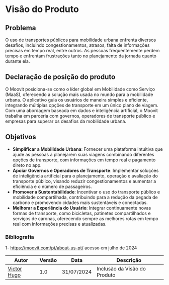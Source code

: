 # Visão do Produto

## Problema 

O uso de transportes públicos para mobilidade urbana enfrenta diversos desafios, incluindo congestionamentos, atrasos, falta de informações precisas em tempo real, entre outros. As pessoas frequentemente perdem tempo e enfrentam frustrações tanto no planejamento da jornada quanto durante ela. 

## Declaração de posição do produto

O Moovit posiciona-se como o líder global em Mobilidade como Serviço (MaaS), oferecendo a solução mais usada no mundo para a mobilidade urbana. O aplicativo guia os usuários de maneira simples e eficiente, integrando múltiplas opções de transporte em um único plano de viagem. Com uma abordagem baseada em dados e inteligência artificial, o Moovit trabalha em parceria com governos, operadores de transporte público e empresas para superar os desafios da mobilidade urbana.

## Objetivos

 - **Simplificar a Mobilidade Urbana**: Fornecer uma plataforma intuitiva que ajude as pessoas a planejarem suas viagens combinando diferentes opções de transporte, com informações em tempo real e pagamento direto no app.
 - **Apoiar Governos e Operadores de Transporte**: Implementar soluções de inteligência artificial para o planejamento, operação e avaliação do transporte público, visando reduzir congestionamentos e aumentar a eficiência e o número de passageiros.
 - **Promover a Sustentabilidade**: Incentivar o uso do transporte público e mobilidade compartilhada, contribuindo para a redução da pegada de carbono e promovendo cidades mais sustentáveis e conectadas.
 - **Melhorar a Experiência do Usuário**: Integrar continuamente novas formas de transporte, como bicicletas, patinetes compartilhados e serviços de caronas, oferecendo sempre as melhores rotas em tempo real com informações precisas e atualizadas.


### Bibliografia 

1- https://moovit.com/pt/about-us-pt/ acesso em julho de 2024

| Autor| Versão          |Data| Descrição |
|------|-----------------|-----|---------- |
|[Victor Hugo](https://github.com/ViictorHugoo) | 1.0 |31/07/2024 | Inclusão da Visão do Produto|